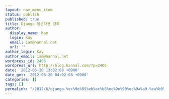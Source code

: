 ```yaml
---
layout: nav_menu_item
status: publish
published: true
title: Django 입문자용 강좌
author:
  display_name: Kay
  login: Kay
  email: iam@hannal.net
  url: ''
author_login: Kay
author_email: iam@hannal.net
wordpress_id: 2406
wordpress_url: http://blog.hannal.com/?p=2406
date: '2012-06-20 13:02:08 +0900'
date_gmt: '2012-06-20 04:02:08 +0900'
categories: []
tags: []
permalink: "/2012/6/django-%ec%9e%85%eb%ac%b8%ec%9e%90%ec%9a%a9-%ea%b0%95%ec%a2%8c"
---
```


